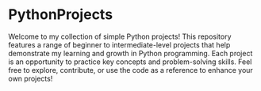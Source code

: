 # PythonProjects

Welcome to my collection of simple Python projects! This repository features a range of beginner to intermediate-level projects that help demonstrate my learning and growth in Python programming. Each project is an opportunity to practice key concepts and problem-solving skills. Feel free to explore, contribute, or use the code as a reference to enhance your own projects!
